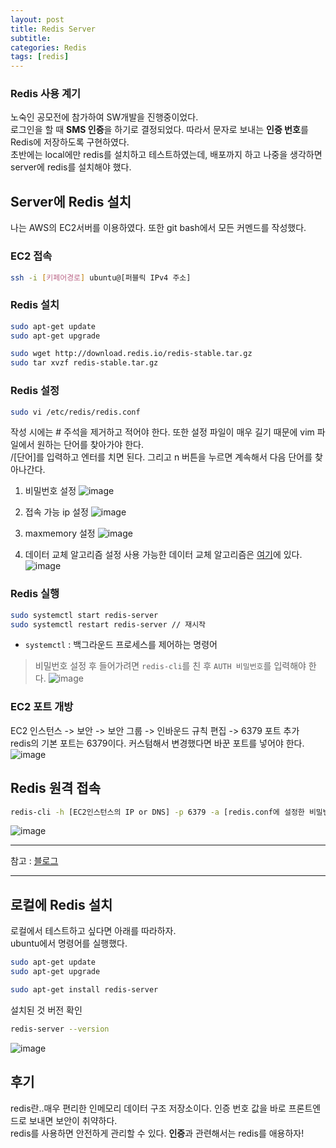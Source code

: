 ```yaml
---
layout: post
title: Redis Server
subtitle: 
categories: Redis
tags: [redis]
---
```

### Redis 사용 계기
노숙인 공모전에 참가하여 SW개발을 진행중이었다.  
로그인을 할 때 **SMS 인증**을 하기로 결정되었다. 따라서 문자로 보내는 **인증 번호**를 Redis에 저장하도록 구현하였다.  
초반에는 local에만 redis를 설치하고 테스트하였는데, 배포까지 하고 나중을 생각하면 server에 redis를 설치해야 했다.

## Server에 Redis 설치
나는 AWS의 EC2서버를 이용하였다. 또한 git bash에서 모든 커멘드를 작성했다.
### EC2 접속
```bash
ssh -i [키페어경로] ubuntu@[퍼블릭 IPv4 주소]
```

### Redis 설치
```bash
sudo apt-get update
sudo apt-get upgrade
```
```bash
sudo wget http://download.redis.io/redis-stable.tar.gz 
sudo tar xvzf redis-stable.tar.gz
```

### Redis 설정
```bash
sudo vi /etc/redis/redis.conf
```
작성 시에는 # 주석을 제거하고 적어야 한다. 또한 설정 파일이 매우 길기 때문에 vim 파일에서 원하는 단어를 찾아가야 한다.  
/[단어]를 입력하고 엔터를 치면 된다. 그리고 n 버튼을 누르면 계속해서 다음 단어를 찾아나간다.  

1. 비밀번호 설정
![image](https://github.com/user-attachments/assets/bc289a06-d925-4eb2-ba04-ab26c31cf067)  

2. 접속 가능 ip 설정
![image](https://github.com/user-attachments/assets/9ca088bc-b2eb-4af0-b628-9be106f2dbe2)  

3. maxmemory 설정
![image](https://github.com/user-attachments/assets/106b0b77-a3ad-47d6-a15f-1173baae0a09)  

4. 데이터 교체 알고리즘 설정
사용 가능한 데이터 교체 알고리즘은 [여기](https://redis.io/docs/latest/develop/reference/eviction/)에 있다.
![image](https://github.com/user-attachments/assets/261382b0-735a-484f-9d56-4debe16017a9)  

### Redis 실행
```bash
sudo systemctl start redis-server
sudo systemctl restart redis-server // 재시작
```
- `systemctl` : 백그라운드 프로세스를 제어하는 명령어

> 비밀번호 설정 후 들어가려면 `redis-cli`를 친 후 `AUTH 비밀번호`를 입력해야 한다.
![image](https://github.com/user-attachments/assets/1b34f01e-72f1-4d3d-b9a4-b8b85b4369eb)   

### EC2 포트 개방
EC2 인스턴스 -> 보안 -> 보안 그룹 -> 인바운드 규칙 편집 -> 6379 포트 추가  
redis의 기본 포트는 6379이다. 커스텀해서 변경했다면 바꾼 포트를 넣어야 한다.
![image](https://github.com/user-attachments/assets/370314cd-c648-445f-997b-bf39a3c92b26)

## Redis 원격 접속
```bash
redis-cli -h [EC2인스턴스의 IP or DNS] -p 6379 -a [redis.conf에 설정한 비밀번호]
```
![image](https://github.com/user-attachments/assets/7c67916c-78bb-4663-a0bc-47fc3ffad7fd)
  
---
참고 : [블로그](https://wookgu.tistory.com/26)  

---


## 로컬에 Redis 설치
로컬에서 테스트하고 싶다면 아래를 따라하자.  
ubuntu에서 명령어를 실행했다.
```bash
sudo apt-get update
sudo apt-get upgrade
```
```bash
sudo apt-get install redis-server
```
설치된 것 버전 확인
```bash
redis-server --version
```
![image](https://github.com/user-attachments/assets/9c957894-d6c9-416a-a40d-92379ac35052)

## 후기
redis란..매우 편리한 인메모리 데이터 구조 저장소이다. 인증 번호 값을 바로 프론트엔드로 보내면 보안이 취약하다.  
redis를 사용하면 안전하게 관리할 수 있다. **인증**과 관련해서는 redis를 애용하자!